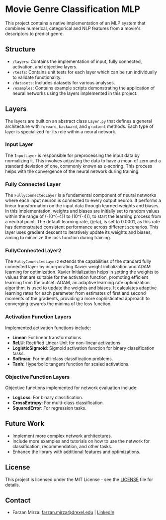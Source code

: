 # Movie Genre Classification MLP

This project contains a native implementation of an MLP system that combines numerical, categorical and NLP features from a movie's descriptors to predict genre.

## Structure
- `/layers`: Contains the implementation of input, fully connected, activation, and objective layers.
- `/tests`: Contains unit tests for each layer which can be run individually to validate functionality.
- `/datasets`: Includes datasets for various analyses.
- `/examples`: Contains example scripts demonstrating the application of neural networks using the layers implemented in this project.

## Layers
The layers are built on an abstract class `Layer.py` that defines a general architecture with `forward`, `backward`, and `gradient` methods. Each type of layer is specialized for its role within a neural network.

### Input Layer
The `InputLayer` is responsible for preprocessing the input data by normalizing it. This involves adjusting the data to have a mean of zero and a standard deviation of one, commonly known as z-scoring. This process helps with the convergence of the neural network during training.

### Fully Connected Layer
The `FullyConnectedLayer` is a fundamental component of neural networks where each input neuron is connected to every output neuron. It performs a linear transformation on the input data through learned weights and biases. In this implementation, weights and biases are initially set to random values within the range of \(-10^{-4}\) to \(10^{-4}\), to start the learning process from a neutral point. The default learning rate, \(\eta\), is set to 0.0001, as this rate has demonstrated consistent performance across different scenarios. This layer uses gradient descent to iteratively update its weights and biases, aiming to minimize the loss function during training.

### FullyConnectedLayer2
The `FullyConnectedLayer2` extends the capabilities of the standard fully connected layer by incorporating Xavier weight initialization and ADAM learning for optimization. Xavier Initialization helps in setting the weights to values that are suitable for the activation function, promoting efficient learning from the outset. ADAM, an adaptive learning rate optimization algorithm, is used to update the weights and biases. It calculates adaptive learning rates for each parameter from estimates of first and second moments of the gradients, providing a more sophisticated approach to converging towards the minima of the loss function.

### Activation Function Layers
Implemented activation functions include:
- **Linear**: For linear transformations.
- **ReLU**: Rectified Linear Unit for non-linear activations.
- **LogisticSigmoid**: Sigmoid activation function for binary classification tasks.
- **Softmax**: For multi-class classification problems.
- **Tanh**: Hyperbolic tangent function for scaled activations.

### Objective Function Layers
Objective functions implemented for network evaluation include:
- **LogLoss**: For binary classification.
- **CrossEntropy**: For multi-class classification.
- **SquaredError**: For regression tasks.

## Future Work
- Implement more complex network architectures.
- Include more examples and tutorials on how to use the network for classification, recommendation, and other tasks.
- Enhance the library with additional features and optimizations.

## License
This project is licensed under the MIT License - see the [LICENSE](LICENSE) file for details.

## Contact
* Farzan Mirza: [farzan.mirza@drexel.edu](mailto:farzan.mirza@drexel.edu) | [LinkedIn](https://www.linkedin.com/in/farzan-mirza13/)

